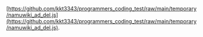 [https://github.com/kkt3343/programmers_coding_test/raw/main/temporary/namuwiki_ad_del.js](https://github.com/kkt3343/programmers_coding_test/raw/main/temporary/namuwiki_ad_del.js).
